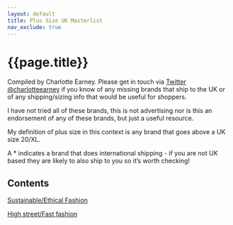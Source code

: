 ```yaml
---
layout: default
title: Plus Size UK Masterlist
nav_exclude: true
---
```


# {{page.title}}

Compiled by Charlotte Earney. Please get in touch via [Twitter @charlotteearney](https://twitter.com/charlotteearney) if you know of any missing brands that ship to the UK or of any shipping/sizing info that would be useful for shoppers. 

I have not tried all of these brands, this is not advertising nor is this an endorsement of any of these brands, but just a useful resource. 

My definition of plus size in this context is any brand that goes above a UK size 20/XL.

A * indicates a brand that does international shipping - if you are not UK based they are likely to also ship to you so it’s worth checking!

## Contents

[Sustainable/Ethical Fashion](/ethical-sustainable)

[High street/Fast fashion](highstreet-fastfashion)